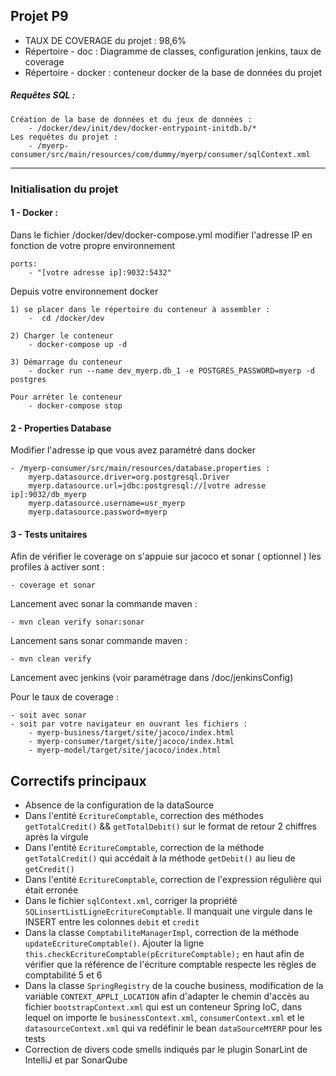 ## Projet P9
* TAUX DE COVERAGE du projet : 98,6%
* Répertoire - doc : Diagramme de classes, configuration jenkins, taux de coverage
* Répertoire - docker : conteneur docker de la base de données du projet
##### Requêtes SQL :
    Création de la base de données et du jeux de données : 
        - /docker/dev/init/dev/docker-entrypoint-initdb.b/*
    Les requêtes du projet :
        - /myerp-consumer/src/main/resources/com/dummy/myerp/consumer/sqlContext.xml
---
### Initialisation du projet

#### 1 - Docker :
Dans le fichier /docker/dev/docker-compose.yml modifier l'adresse IP en fonction de votre propre environnement

    ports:
        - "[votre adresse ip]:9032:5432"

Depuis votre environnement docker
 
    1) se placer dans le répertoire du conteneur à assembler : 
        -  cd /docker/dev
        
    2) Charger le conteneur
        - docker-compose up -d
        
    3) Démarrage du conteneur
        - docker run --name dev_myerp.db_1 -e POSTGRES_PASSWORD=myerp -d postgres

    Pour arréter le conteneur
        - docker-compose stop

#### 2 - Properties Database
Modifier l'adresse ip que vous avez paramétré dans docker

    - /myerp-consumer/src/main/resources/database.properties :
        myerp.datasource.driver=org.postgresql.Driver
        myerp.datasource.url=jdbc:postgresql://[votre adresse ip]:9032/db_myerp
        myerp.datasource.username=usr_myerp
        myerp.datasource.password=myerp
        
#### 3 - Tests unitaires
Afin de vérifier le coverage on s'appuie sur jacoco et sonar ( optionnel )
les profiles à activer sont :
    
    - coverage et sonar
    
Lancement avec sonar la commande maven :

    - mvn clean verify sonar:sonar

Lancement sans sonar commande maven :

    - mvn clean verify

Lancement avec jenkins (voir paramétrage dans /doc/jenkinsConfig)

Pour le taux de coverage :

    - soit avec sonar
    - soit par votre navigateur en ouvrant les fichiers :
        - myerp-business/target/site/jacoco/index.html
        - myerp-consumer/target/site/jacoco/index.html
        - myerp-model/target/site/jacoco/index.html


## Correctifs principaux
*   Absence de la configuration de la dataSource
*   Dans l'entité `EcritureComptable`, correction des méthodes `getTotalCredit()` && `getTotalDebit()` sur le format de retour 2 chiffres après la virgule
*   Dans l'entité `EcritureComptable`, correction de la méthode `getTotalCredit()` qui accédait à la méthode `getDebit()` au lieu de `getCredit()`
*   Dans l'entité `EcritureComptable`, correction de l'expression régulière qui était erronée
*   Dans le fichier `sqlContext.xml`, corriger la propriété `SQLinsertListLigneEcritureComptable`. Il manquait une virgule dans le INSERT entre les colonnes `debit` et `credit`
*   Dans la classe `ComptabiliteManagerImpl`, correction de la méthode `updateEcritureComptable()`. Ajouter la ligne `this.checkEcritureComptable(pEcritureComptable);` en haut afin de vérifier que la référence de l'écriture comptable respecte les règles de comptabilité 5 et 6
*   Dans la classe `SpringRegistry` de la couche business, modification de la variable `CONTEXT_APPLI_LOCATION` afin d'adapter le chemin d'accès au fichier `bootstrapContext.xml` qui est un conteneur Spring IoC, dans lequel on importe le `businessContext.xml`, `consumerContext.xml` et le `datasourceContext.xml` qui va redéfinir le bean `dataSourceMYERP` pour les tests
*   Correction de divers code smells indiqués par le plugin SonarLint de IntelliJ et par SonarQube
